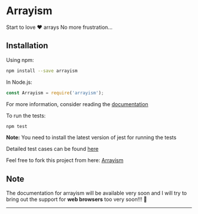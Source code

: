# Arrayism
Start to love ❤️  arrays
No more frustration...

## Installation
Using npm:
```bash
npm install --save arrayism
```

In Node.js:
```js
const Arrayism = require('arrayism');
```

For more information, consider reading the [documentation](https://github.com/Atul-Kumar-Official/Arrayism/tree/master/docs/v4.0.0.md)

To run the tests:
```bash
npm test
```

**Note:** You need to install the latest version of jest for running the tests

Detailed test cases can be found [here](https://github.com/Atul-Kumar-Official/Arrayism/tree/master/test/unit_testing)

Feel free to fork this project from here: [Arrayism](https://github.com/Atul-Kumar-Official/Arrayism)

## Note
The documentation for arrayism will be available very soon and I will try to bring out the support for **web browsers** too very soon!!! 🎉

---